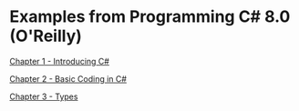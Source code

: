 # Examples from Programming C# 8.0 (O'Reilly)

[Chapter 1 - Introducing C#](Ch01/Ch01.md)

[Chapter 2 - Basic Coding in C#](Ch02/Ch02.md)

[Chapter 3 - Types](Ch03/Ch03.md)